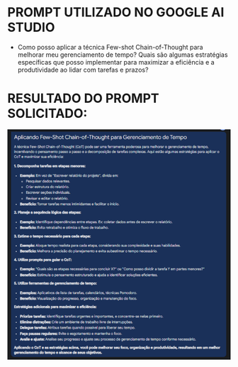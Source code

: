 # PROMPT UTILIZADO NO GOOGLE AI STUDIO

- Como posso aplicar a técnica Few-shot Chain-of-Thought para melhorar meu gerenciamento de tempo? Quais são algumas estratégias específicas que posso implementar para maximizar a eficiência e a produtividade ao lidar com tarefas e prazos?

# RESULTADO DO PROMPT SOLICITADO:

![Resultado do Prompt](image.png)
